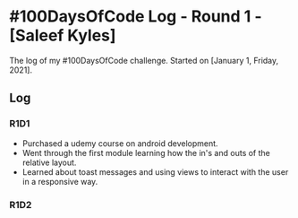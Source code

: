 # #100DaysOfCode Log - Round 1 - [Saleef Kyles]

The log of my #100DaysOfCode challenge. Started on [January 1, Friday, 2021].

## Log

### R1D1 
   - Purchased a udemy course on android development.
   - Went through the first module learning how the in's and outs of the relative layout.
   - Learned about toast messages and using views to interact with the user in a responsive way.

### R1D2
